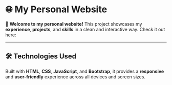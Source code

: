 # 🌐 My Personal Website  

🚀 **Welcome to my personal website!** This project showcases my **experience**, **projects**, and **skills** in a clean and interactive way. Check it out here: 

---

## **🛠️ Technologies Used**
Built with **HTML**, **CSS**, **JavaScript**, and **Bootstrap**, it provides a **responsive** and **user-friendly** experience across all devices and screen sizes.  

